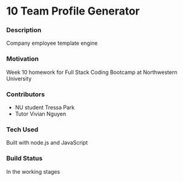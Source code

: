# 10 Team Profile Generator

### Description
Company employee template engine

### Motivation
Week 10 homework for Full Stack Coding Bootcamp at Northwestern University 

### Contributors
* NU student Tressa Park
* Tutor Vivian Nguyen

### Tech Used
Built with node.js and JavaScript

### Build Status
In the working stages
